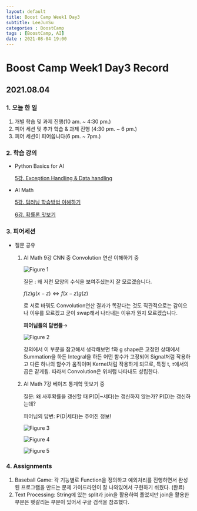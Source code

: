 ```yaml
---
layout: default
title: Boost Camp Week1 Day3
subtitle: LeeJunSu
categories : BoostCamp
tags : [BoostCamp, AI]
date : 2021-08-04 19:00
---
```

# Boost Camp Week1 Day3 Record
## 2021.08.04

### 1. 오늘 한 일

1. 개별 학습 및 과제 진행(10 am. ~ 4:30 pm.)
2. 피어 세션 및 추가 학습 & 과제 진행 (4:30 pm. ~ 6 pm.)
3. 피어 세션이 피어씁니다(6 pm. ~ 7pm.)

### 2. 학습 강의

- Python Basics for AI

    [5강. Exception Handling & Data handling](https://www.notion.so/5-Exception-Handling-Data-handling-dda74f33277041e5838cb93e5a4d11fc)

- AI Math

    [5강. 딥러닝 학습방법 이해하기](https://www.notion.so/5-bd19fb20b79c4293a940938aff6f7929)

    [6강. 확률론 맛보기](https://www.notion.so/6-abb4180848a348e6b6a3d92e89472a7e)

### 3. 피어세션
- 질문 공유
    1. AI Math 9강 CNN 중 Convolution 연산 이해하기 중

        ![Figure 1](https://s3-us-west-2.amazonaws.com/secure.notion-static.com/ebd95630-ddf0-4178-a404-4f03198abe72/conv_looks.png)

        질문 : 왜 저런 모양의 수식을 보여주셨는지 잘 모르겠습니다. 

        $f(z)g(x-z) \iff f(x-z)g(z)$

        로 서로 바꿔도 Convolution연산 결과가 똑같다는 것도 직관적으로는 감이오나 이유를 모르겠고 굳이 swap해서 나타내는 이유가 뭔지 모르겠습니다.

        **피어님들의 답변들**→

        ![Figure 2](https://s3-us-west-2.amazonaws.com/secure.notion-static.com/75d72793-8f69-4259-acee-39de452cfca9/뿡빵.png)

        강의에서 이 부분을 참고해서 생각해보면 f와 g shape은 고정인 상태에서 Summation을 하든 Integral을 하든 어떤 함수가 고정되어 Signal처럼 작용하고 다른 하나의 함수가 움직이며 Kernel처럼 작용하게 되므로, 특정 t, $\tau$에서의 곱은 같게됨. 따라서 Convolution은 위처럼 나타내도 성립한다.

    2.  AI Math 7강 베이즈 통계학 맛보기 중

        질문: 왜 사후확률을 갱신할 때 P(D|~세타)는 갱신하지 않는가? P(D)는 갱신하는데?

        피어님의 답변:  P(D|세타)는 주어진 정보! 

        ![Figure 3](https://s3-us-west-2.amazonaws.com/secure.notion-static.com/04f33462-312d-4bdc-a1ba-677306a49467/Untitled.png)

        ![Figure 4](https://s3-us-west-2.amazonaws.com/secure.notion-static.com/42688eb3-f50a-43c6-9d06-79d81ef7d7c2/Untitled.png)

        ![Figure 5](https://s3-us-west-2.amazonaws.com/secure.notion-static.com/542c1dea-160b-442d-b914-12d34dff39fb/Untitled.png)

### 4. Assignments

1. Baseball Game: 각 기능별로 Function을 정의하고 예외처리를 진행하면서 완성된 프로그램을 만드는 문제 가이드라인이 잘 나와있어서 구현하기 쉬웠다. (완료)
2. Text Processing: String에 있는 split과 join을 활용하여 풀었지만 join을 활용한 부분은 헷갈리는 부분이 있어서 구글 검색을 참조했다.